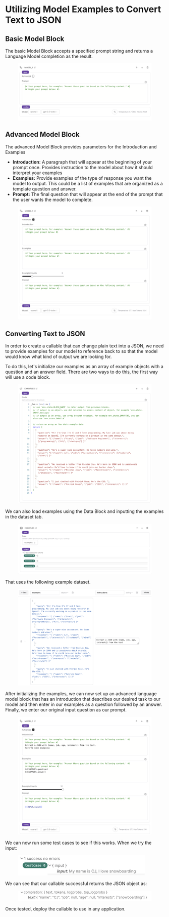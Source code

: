 # Utilizing Model Examples to Convert Text to JSON

## Basic Model Block

The basic Model Block accepts a specified prompt string and returns a Language Model completion as the result.

<figure><img src="../../.gitbook/assets/Screenshot 2023-07-18 at 3.37.07 PM.png" alt=""><figcaption></figcaption></figure>

## Advanced Model Block

The advanced Model Block provides parameters for the Introduction and Examples

* **Introduction:** A paragraph that will appear at the beginning of your prompt once. Provides instruction to the model about how it should interpret your examples
* **Examples:** Provide examples of the type of response you want the model to output. This could be a list of examples that are organized as a template question and answer.
* **Prompt:** The final question that will appear at the end of the prompt that the user wants the model to complete.

<figure><img src="../../.gitbook/assets/Screenshot 2023-07-18 at 3.18.07 PM (1).png" alt=""><figcaption></figcaption></figure>

## Converting Text to JSON

In order to create a callable that can change plain text into a JSON, we need to provide examples for our model to reference back to so that the model would know what kind of output we are looking for.

To do this, let's initialize our examples as an array of example objects with a question and an answer field. There are two ways to do this, the first way will use a code block.

<figure><img src="../../.gitbook/assets/Screenshot 2023-07-18 at 4.09.06 PM.png" alt=""><figcaption></figcaption></figure>

We can also load examples using the Data Block and inputting the examples in the dataset tab.&#x20;

<figure><img src="../../.gitbook/assets/Screenshot 2023-07-18 at 5.18.51 PM.png" alt=""><figcaption></figcaption></figure>

That uses the following example dataset.

<figure><img src="../../.gitbook/assets/Screenshot 2023-07-18 at 5.25.16 PM.png" alt=""><figcaption></figcaption></figure>

After initializing the examples, we can now set up an advanced language model block that has an introduction that describes our desired task to our model and then enter in our examples as a question followed by an answer. Finally, we enter our original input question as our prompt.

<figure><img src="../../.gitbook/assets/Screenshot 2023-07-18 at 4.10.36 PM.png" alt=""><figcaption></figcaption></figure>

We can now run some test cases to see if this works. When we try the input:

<figure><img src="../../.gitbook/assets/Screenshot 2023-07-18 at 5.12.57 PM (1).png" alt=""><figcaption></figcaption></figure>

We can see that our callable successful returns the JSON object as:

<figure><img src="../../.gitbook/assets/Screenshot 2023-07-18 at 5.13.21 PM.png" alt=""><figcaption></figcaption></figure>

Once tested, deploy the callable to use in any application.
